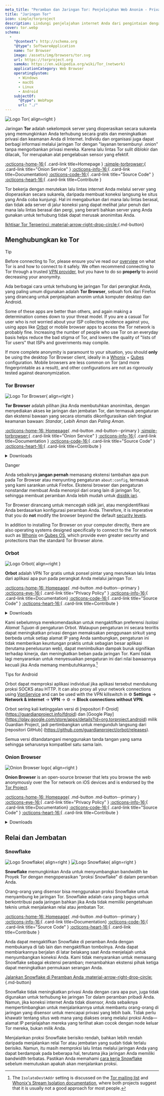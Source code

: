 ```yaml
---
meta_title: "Peramban dan Jaringan Tor: Penjelajahan Web Anonim - Privacy Guides"
title: "Jaringan Tor"
icon: simple/torproject
description: Lindungi penjelajahan internet Anda dari pengintaian dengan menggunakan jaringan Tor, sebuah jaringan aman yang dapat menghindari penyensoran.
cover: tor.webp
schema:
  - 
    "@context": http://schema.org
    "@type": SoftwareApplication
    name: Tor Browser
    image: /assets/img/browsers/tor.svg
    url: https://torproject.org
    sameAs: https://en.wikipedia.org/wiki/Tor_(network)
    applicationCategory: Web Browser
    operatingSystem:
      - Windows
      - macOS
      - Linux
      - Android
    subjectOf:
      "@type": WebPage
      url: "./"
---
```


![Logo Tor](assets/img/self-contained-networks/tor.svg){ align=right }

Jaringan **Tor** adalah sekelompok server yang dioperasikan secara sukarela yang memungkinkan Anda terhubung secara gratis dan meningkatkan privasi dan keamanan Anda di Internet. Individu dan organisasi juga dapat berbagi informasi melalui jaringan Tor dengan "layanan tersembunyi .onion" tanpa mengorbankan privasi mereka. Karena lalu lintas Tor sulit diblokir dan dilacak, Tor merupakan alat pengelabuan sensor yang efektif.

[:octicons-home-16:](https://torproject.org){ .card-link title=Homepage }
[:simple-torbrowser:](http://2gzyxa5ihm7nsggfxnu52rck2vv4rvmdlkiu3zzui5du4xyclen53wid.onion){ .card-link title="Onion Service" }
[:octicons-info-16:](https://tb-manual.torproject.org){ .card-link title=Documentation}
[:octicons-code-16:](https://gitlab.torproject.org/tpo/core/tor){ .card-link title="Source Code" }
[:octicons-heart-16:](https://donate.torproject.org){ .card-link title=Contribute }

Tor bekerja dengan merutekan lalu lintas internet Anda melalui server yang dioperasikan secara sukarela, daripada membuat koneksi langsung ke situs yang Anda coba kunjungi. Hal ini mengaburkan dari mana lalu lintas berasal, dan tidak ada server di jalur koneksi yang dapat melihat jalur penuh dari mana lalu lintas berasal dan pergi, yang berarti bahkan server yang Anda gunakan untuk terhubung tidak dapat merusak anonimitas Anda.

[Ikhtisar Tor Terperinci :material-arrow-right-drop-circle:](advanced/tor-overview.md ""){.md-button}

## Menghubungkan ke Tor

<div class="admonition tip" markdown>
<p class="admonition-title">Tip</p>

Before connecting to Tor, please ensure you've read our [overview](advanced/tor-overview.md) on what Tor is and how to connect to it safely. We often recommend connecting to Tor through a trusted [VPN provider](vpn.md), but you have to do so **properly** to avoid decreasing your anonymity.

</div>

Ada berbagai cara untuk terhubung ke jaringan Tor dari perangkat Anda, yang paling umum digunakan adalah **Tor Browser**, sebuah fork dari Firefox yang dirancang untuk penjelajahan anonim untuk komputer desktop dan Android.

Some of these apps are better than others, and again making a determination comes down to your threat model. If you are a casual Tor user who is not worried about your ISP collecting evidence against you, using apps like [Orbot](#orbot) or mobile browser apps to access the Tor network is probably fine. Increasing the number of people who use Tor on an everyday basis helps reduce the bad stigma of Tor, and lowers the quality of "lists of Tor users" that ISPs and governments may compile.

If more complete anonymity is paramount to your situation, you should **only** be using the desktop Tor Browser client, ideally in a [Whonix](desktop.md#whonix) + [Qubes](desktop.md#qubes-os) configuration. Mobile browsers are less common on Tor (and more fingerprintable as a result), and other configurations are not as rigorously tested against deanonymization.

### Tor Browser

<div class="admonition recommendation" markdown>

![Logo Tor Browser](assets/img/browsers/tor.svg){ align=right }

**Tor Browser** adalah pilihan jika Anda membutuhkan anonimitas, dengan menyediakan akses ke jaringan dan jembatan Tor, dan termasuk pengaturan dan ekstensi bawaan yang secara otomatis dikonfigurasikan oleh tingkat keamanan bawaan: *Standar*, *Lebih Aman* dan *Paling Aman*.

[:octicons-home-16: Homepage](https://torproject.org){ .md-button .md-button--primary }
[:simple-torbrowser:](http://2gzyxa5ihm7nsggfxnu52rck2vv4rvmdlkiu3zzui5du4xyclen53wid.onion){ .card-link title="Onion Service" }
[:octicons-info-16:](https://tb-manual.torproject.org){ .card-link title=Documentation }
[:octicons-code-16:](https://gitlab.torproject.org/tpo/applications/tor-browser){ .card-link title="Source Code" }
[:octicons-heart-16:](https://donate.torproject.org){ .card-link title=Contribute }

<details class="downloads" markdown>
<summary>Downloads</summary>

- [:simple-googleplay: Google Play](https://play.google.com/store/apps/details?id=org.torproject.torbrowser)
- [:simple-android: Android](https://torproject.org/download/#android)
- [:simple-windows11: Windows](https://torproject.org/download)
- [:simple-apple: macOS](https://torproject.org/download)
- [:simple-linux: Linux](https://torproject.org/download)

</details>

</div>

<div class="admonition danger" markdown>
<p class="admonition-title">Danger</p>

Anda sebaiknya **jangan pernah** memasang ekstensi tambahan apa pun pada Tor Browser atau menyunting pengaturan `about:config`, termasuk yang kami sarankan untuk Firefox. Ekstensi browser dan pengaturan nonstandar membuat Anda menonjol dari orang lain di jaringan Tor, sehingga membuat peramban Anda lebih mudah untuk [disidik jari](https://support.torproject.org/glossary/browser-fingerprinting).

</div>

Tor Browser dirancang untuk mencegah sidik jari, atau mengidentifikasi Anda berdasarkan konfigurasi peramban Anda. Therefore, it is imperative that you do **not** modify the browser beyond the default [security levels](https://tb-manual.torproject.org/security-settings).

In addition to installing Tor Browser on your computer directly, there are also operating systems designed specifically to connect to the Tor network such as [Whonix](desktop.md#whonix) on [Qubes OS](desktop.md#qubes-os), which provide even greater security and protections than the standard Tor Browser alone.

### Orbot

<div class="admonition recommendation" markdown>

![Logo Orbot](assets/img/self-contained-networks/orbot.svg){ align=right }

**Orbot** adalah VPN Tor gratis untuk ponsel pintar yang merutekan lalu lintas dari aplikasi apa pun pada perangkat Anda melalui jaringan Tor.

[:octicons-home-16: Homepage](https://orbot.app){ .md-button .md-button--primary }
[:octicons-eye-16:](https://orbot.app/privacy-policy){ .card-link title="Privacy Policy" }
[:octicons-info-16:](https://orbot.app/faqs){ .card-link title=Documentation}
[:octicons-code-16:](https://orbot.app/code){ .card-link title="Source Code" }
[:octicons-heart-16:](https://orbot.app/donate){ .card-link title=Contribute }

<details class="downloads" markdown>
<summary>Downloads</summary>

- [:simple-googleplay: Google Play](https://play.google.com/store/apps/details?id=org.torproject.android)
- [:simple-appstore: App Store](https://apps.apple.com/app/id1609461599)
- [:simple-github: GitHub](https://github.com/guardianproject/orbot/releases)

</details>

</div>

Kami sebelumnya merekomendasikan untuk mengaktifkan preferensi *Isolasi Alamat Tujuan* di pengaturan Orbot. Walaupun pengaturan ini secara teoritis dapat meningkatkan privasi dengan memaksakan penggunaan sirkuit yang berbeda untuk setiap alamat IP yang Anda sambungkan, pengaturan ini tidak memberikan keuntungan praktis untuk sebagian besar aplikasi (terutama penelusuran web), dapat menimbulkan dampak buruk signifikan terhadap kinerja, dan meningkatkan beban pada jaringan Tor. Kami tidak lagi menyarankan untuk menyesuaikan pengaturan ini dari nilai bawaannya kecuali jika Anda memang membutuhkannya.[^1]

<div class="admonition tip" markdown>
<p class="admonition-title">Tips for Android</p>

Orbot dapat memproksi aplikasi individual jika aplikasi tersebut mendukung proksi SOCKS atau HTTP. It can also proxy all your network connections using [VpnService](https://developer.android.com/reference/android/net/VpnService) and can be used with the VPN killswitch in :gear: **Settings** → **Network & internet** → **VPN** → :gear: → **Block connections without VPN**.

Orbot sering kali ketinggalan versi di [repositori F-Droid] (https://guardianproject.info/fdroid) dan [Google Play] (https://play.google.com/store/apps/details?id=org.torproject.android) milik Guardian Project, jadi pertimbangkan untuk mengunduh langsung dari [repositori GitHub] (https://github.com/guardianproject/orbot/releases).

Semua versi ditandatangani menggunakan tanda tangan yang sama sehingga seharusnya kompatibel satu sama lain.

</div>

### Onion Browser

<div class="admonition recommendation" markdown>

![Onion Browser logo](assets/img/self-contained-networks/onion_browser.svg){ align=right }

**Onion Browser** is an open-source browser that lets you browse the web anonymously over the Tor network on iOS devices and is endorsed by the [Tor Project](https://support.torproject.org/glossary/onion-browser).

[:octicons-home-16: Homepage](https://onionbrowser.com){ .md-button .md-button--primary }
[:octicons-eye-16:](https://onionbrowser.com/privacy-policy){ .card-link title="Privacy Policy" }
[:octicons-info-16:](https://onionbrowser.com/faqs){ .card-link title=Documentation}
[:octicons-code-16:](https://github.com/OnionBrowser/OnionBrowser){ .card-link title="Source Code" }
[:octicons-heart-16:](https://onionbrowser.com/donate){ .card-link title=Contribute }

<details class="downloads" markdown>
<summary>Downloads</summary>

- [:simple-appstore: App Store](https://apps.apple.com/app/id519296448)

</details>

</div>

## Relai dan Jembatan

### Snowflake

<div class="admonition recommendation" markdown>

![Logo Snowflake](assets/img/browsers/snowflake.svg#only-light){ align=right }
![Logo Snowflake](assets/img/browsers/snowflake-gelap.svg#only-dark){ align=right }

**Snowflake** memungkinkan Anda untuk menyumbangkan bandwidth ke Proyek Tor dengan mengoperasikan "proksi Snowflake" di dalam peramban Anda.

Orang-orang yang disensor bisa menggunakan proksi Snowflake untuk menyambung ke jaringan Tor. Snowflake adalah cara yang bagus untuk berkontribusi pada jaringan bahkan jika Anda tidak memiliki pengetahuan teknis untuk menjalankan relai atau jembatan Tor.

[:octicons-home-16: Homepage](https://snowflake.torproject.org){ .md-button .md-button--primary }
[:octicons-info-16:](https://gitlab.torproject.org/tpo/anti-censorship/pluggable-transports/snowflake/-/wikis/Technical%20Overview){ .card-link title=Documentation}
[:octicons-code-16:](https://gitlab.torproject.org/tpo/anti-censorship/pluggable-transports/snowflake){ .card-link title="Source Code" }
[:octicons-heart-16:](https://donate.torproject.org){ .card-link title=Contribute }

</details>

</div>

Anda dapat mengaktifkan Snowflake di peramban Anda dengan membukanya di tab lain dan mengaktifkan tombolnya. Anda dapat membiarkannya berjalan di latar belakang saat Anda menjelajah untuk menyumbangkan koneksi Anda. Kami tidak menyarankan untuk memasang Snowflake sebagai ekstensi peramban; menambahkan ekstensi pihak ketiga dapat meningkatkan permukaan serangan Anda.

[Jalankan Snowflake di Peramban Anda :material-arrow-right-drop-circle:](https://snowflake.torproject.org/embed.html ""){.md-button}

Snowflake tidak meningkatkan privasi Anda dengan cara apa pun, juga tidak digunakan untuk terhubung ke jaringan Tor dalam peramban pribadi Anda. Namun, jika koneksi internet Anda tidak disensor, Anda sebaiknya mempertimbangkan untuk menjalankannya untuk membantu orang-orang di jaringan yang disensor untuk mencapai privasi yang lebih baik. Tidak perlu khawatir tentang situs web mana yang diakses orang melalui proksi Anda—alamat IP penjelajahan mereka yang terlihat akan cocok dengan node keluar Tor mereka, bukan milik Anda.

Menjalankan proksi Snowflake berisiko rendah, bahkan lebih rendah daripada menjalankan relai Tor atau jembatan yang sudah tidak terlalu berisiko. Namun, itu masih memproksi lalu lintas melalui jaringan Anda yang dapat berdampak pada beberapa hal, terutama jika jaringan Anda memiliki bandwidth terbatas. Pastikan Anda memahami [cara kerja Snowflake](https://gitlab.torproject.org/tpo/anti-censorship/pluggable-transports/snowflake/-/wikis/home) sebelum memutuskan apakah akan menjalankan proksi.

[^1]: The `IsolateDestAddr` setting is discussed on the [Tor mailing list](https://lists.torproject.org/pipermail/tor-talk/2012-May/024403.html) and [Whonix's Stream Isolation documentation](https://whonix.org/wiki/Stream_Isolation), where both projects suggest that it is usually not a good approach for most people.
